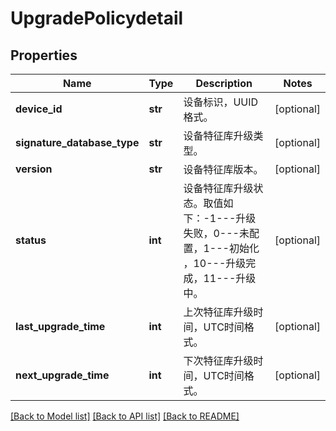 # UpgradePolicydetail

## Properties
Name | Type | Description | Notes
------------ | ------------- | ------------- | -------------
**device_id** | **str** | 设备标识，UUID格式。 | [optional] 
**signature_database_type** | **str** | 设备特征库升级类型。 | [optional] 
**version** | **str** | 设备特征库版本。 | [optional] 
**status** | **int** | 设备特征库升级状态。取值如下：-1---升级失败，0---未配置，1---初始化 ，10---升级完成，11---升级中。 | [optional] 
**last_upgrade_time** | **int** | 上次特征库升级时间，UTC时间格式。 | [optional] 
**next_upgrade_time** | **int** | 下次特征库升级时间，UTC时间格式。 | [optional] 

[[Back to Model list]](../README.md#documentation-for-models) [[Back to API list]](../README.md#documentation-for-api-endpoints) [[Back to README]](../README.md)


